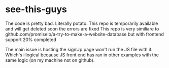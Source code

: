 # see-this-guys
The code is pretty bad. Literally potato.
This repo is temporarily available and will get deleted soon the errors are fixed
This repo is very similiare to github.com/promiselb/a-try-to-make-a-website-database but with frontend support 20% completed

The main issue is hosting the signUp page won't run the JS file with it. Which's illogical because JS front end has ran in other examples with the same logic (on my machine not on github).

